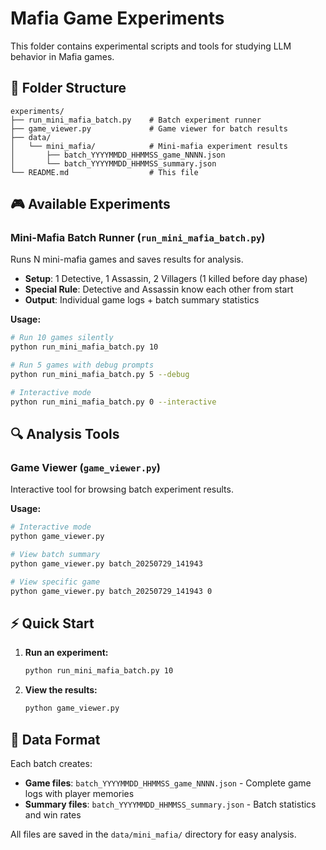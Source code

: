 # Mafia Game Experiments

This folder contains experimental scripts and tools for studying LLM behavior in Mafia games.

## 📁 Folder Structure

```
experiments/
├── run_mini_mafia_batch.py    # Batch experiment runner
├── game_viewer.py             # Game viewer for batch results
├── data/
│   └── mini_mafia/            # Mini-mafia experiment results
│       ├── batch_YYYYMMDD_HHMMSS_game_NNNN.json
│       └── batch_YYYYMMDD_HHMMSS_summary.json
└── README.md                  # This file
```

## 🎮 Available Experiments

### Mini-Mafia Batch Runner (`run_mini_mafia_batch.py`)
Runs N mini-mafia games and saves results for analysis.

- **Setup**: 1 Detective, 1 Assassin, 2 Villagers (1 killed before day phase)
- **Special Rule**: Detective and Assassin know each other from start
- **Output**: Individual game logs + batch summary statistics

**Usage:**
```bash
# Run 10 games silently
python run_mini_mafia_batch.py 10

# Run 5 games with debug prompts
python run_mini_mafia_batch.py 5 --debug

# Interactive mode
python run_mini_mafia_batch.py 0 --interactive
```

## 🔍 Analysis Tools

### Game Viewer (`game_viewer.py`)
Interactive tool for browsing batch experiment results.

**Usage:**
```bash
# Interactive mode
python game_viewer.py

# View batch summary
python game_viewer.py batch_20250729_141943

# View specific game
python game_viewer.py batch_20250729_141943 0
```


## ⚡ Quick Start

1. **Run an experiment:**
   ```bash
   python run_mini_mafia_batch.py 10
   ```

2. **View the results:**
   ```bash
   python game_viewer.py
   ```

## 📝 Data Format

Each batch creates:
- **Game files**: `batch_YYYYMMDD_HHMMSS_game_NNNN.json` - Complete game logs with player memories
- **Summary files**: `batch_YYYYMMDD_HHMMSS_summary.json` - Batch statistics and win rates

All files are saved in the `data/mini_mafia/` directory for easy analysis.